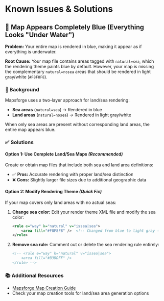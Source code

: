 # Known Issues & Solutions

## 🌊 Map Appears Completely Blue (Everything Looks "Under Water")

**Problem:** Your entire map is rendered in blue, making it appear as if everything is underwater.

**Root Cause:** Your map file contains areas tagged with `natural=sea`, which the rendering theme paints blue by default. However, your map is missing the complementary `natural=nosea` areas that should be rendered in light gray/white (`#F8F8F8`).

### 📖 Background
Mapsforge uses a two-layer approach for land/sea rendering:
- **Sea areas** (`natural=sea`) → Rendered in blue
- **Land areas** (`natural=nosea`) → Rendered in light gray/white

When only sea areas are present without corresponding land areas, the entire map appears blue.

### ✅ Solutions

#### **Option 1: Use Complete Land/Sea Maps** *(Recommended)*
Create or obtain map files that include both sea and land area definitions:
- ✅ **Pros:** Accurate rendering with proper land/sea distinction
- ❌ **Cons:** Slightly larger file sizes due to additional geographic data

#### **Option 2: Modify Rendering Theme** *(Quick Fix)*
If your map covers only land areas with no actual seas:

1. **Change sea color:** Edit your render theme XML file and modify the sea color:
   ```xml
   <rule e="way" k="natural" v="issea|sea">
       <area fill="#F8F8F8" />  <!-- Changed from blue to light gray -->
   </rule>
   ```

2. **Remove sea rule:** Comment out or delete the sea rendering rule entirely:
   ```xml
   <!-- <rule e="way" k="natural" v="issea|sea">
       <area fill="#B3DDFF" />
   </rule> -->
   ```

### 📚 Additional Resources
- [Mapsforge Map Creation Guide](https://github.com/mapsforge/mapsforge/blob/master/docs/MapCreation.md)
- Check your map creation tools for land/sea area generation options 

